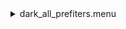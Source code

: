 <details>
<summary>dark_all_prefiters.menu</summary>

<blockquote>

``` dark_all_prefilters.ckb ```

</blockquote></details>
